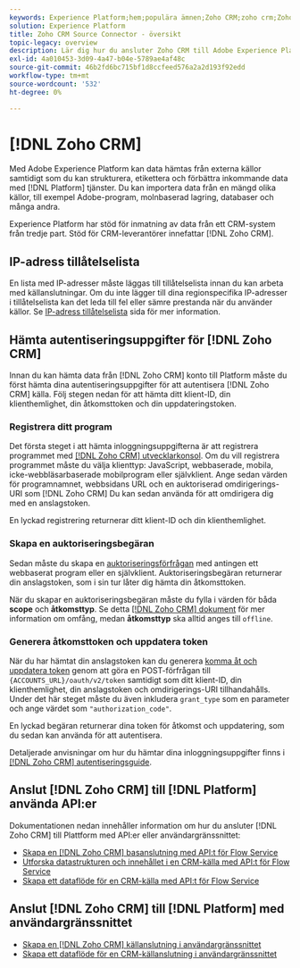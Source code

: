 ```yaml
---
keywords: Experience Platform;hem;populära ämnen;Zoho CRM;zoho crm;Zoho;zoho
solution: Experience Platform
title: Zoho CRM Source Connector - översikt
topic-legacy: overview
description: Lär dig hur du ansluter Zoho CRM till Adobe Experience Platform med API:er eller användargränssnittet.
exl-id: 4a010453-3d09-4a47-b04e-5789ae4af48c
source-git-commit: 46b2fd6bc715bf1d8ccfeed576a2a2d193f92edd
workflow-type: tm+mt
source-wordcount: '532'
ht-degree: 0%

---
```


# [!DNL Zoho CRM]

Med Adobe Experience Platform kan data hämtas från externa källor samtidigt som du kan strukturera, etikettera och förbättra inkommande data med [!DNL Platform] tjänster. Du kan importera data från en mängd olika källor, till exempel Adobe-program, molnbaserad lagring, databaser och många andra.

Experience Platform har stöd för inmatning av data från ett CRM-system från tredje part. Stöd för CRM-leverantörer innefattar [!DNL Zoho CRM].

## IP-adress tillåtelselista

En lista med IP-adresser måste läggas till tillåtelselista innan du kan arbeta med källanslutningar. Om du inte lägger till dina regionspecifika IP-adresser i tillåtelselista kan det leda till fel eller sämre prestanda när du använder källor. Se [IP-adress tillåtelselista](../../ip-address-allow-list.md) sida för mer information.

## Hämta autentiseringsuppgifter för [!DNL Zoho CRM]

Innan du kan hämta data från [!DNL Zoho CRM] konto till Platform måste du först hämta dina autentiseringsuppgifter för att autentisera [!DNL Zoho CRM] källa. Följ stegen nedan för att hämta ditt klient-ID, din klienthemlighet, din åtkomsttoken och din uppdateringstoken.

### Registrera ditt program

Det första steget i att hämta inloggningsuppgifterna är att registrera programmet med [[!DNL Zoho CRM] utvecklarkonsol](https://accounts.zoho.com/). Om du vill registrera programmet måste du välja klienttyp: JavaScript, webbaserade, mobila, icke-webbläsarbaserade mobilprogram eller självklient. Ange sedan värden för programnamnet, webbsidans URL och en auktoriserad omdirigerings-URI som [!DNL Zoho CRM] Du kan sedan använda för att omdirigera dig med en anslagstoken.

En lyckad registrering returnerar ditt klient-ID och din klienthemlighet.

### Skapa en auktoriseringsbegäran

Sedan måste du skapa en [auktoriseringsförfrågan](https://www.zoho.com/crm/developer/docs/api/v2/auth-request.html) med antingen ett webbaserat program eller en självklient. Auktoriseringsbegäran returnerar din anslagstoken, som i sin tur låter dig hämta din åtkomsttoken.

När du skapar en auktoriseringsbegäran måste du fylla i värden för båda **scope** och **åtkomsttyp**. Se detta [[!DNL Zoho CRM] dokument](https://www.zoho.com/crm/developer/docs/api/v2/scopes.html) för mer information om omfång, medan **åtkomsttyp** ska alltid anges till `offline`.

### Generera åtkomsttoken och uppdatera token

När du har hämtat din anslagstoken kan du generera [komma åt och uppdatera token](https://www.zoho.com/crm/developer/docs/api/v2/access-refresh.html) genom att göra en POST-förfrågan till `{ACCOUNTS_URL}/oauth/v2/token` samtidigt som ditt klient-ID, din klienthemlighet, din anslagstoken och omdirigerings-URI tillhandahålls. Under det här steget måste du även inkludera `grant_type` som en parameter och ange värdet som `"authorization_code"`.

En lyckad begäran returnerar dina token för åtkomst och uppdatering, som du sedan kan använda för att autentisera.

Detaljerade anvisningar om hur du hämtar dina inloggningsuppgifter finns i [[!DNL Zoho CRM] autentiseringsguide](https://www.zoho.com/crm/developer/docs/api/v2/oauth-overview.html).

## Anslut [!DNL Zoho CRM] till [!DNL Platform] använda API:er

Dokumentationen nedan innehåller information om hur du ansluter [!DNL Zoho CRM] till Plattform med API:er eller användargränssnittet:

- [Skapa en [!DNL Zoho CRM] basanslutning med API:t för Flow Service](../../tutorials/api/create/crm/zoho.md)
- [Utforska datastrukturen och innehållet i en CRM-källa med API:t för Flow Service](../../tutorials/api/explore/crm.md)
- [Skapa ett dataflöde för en CRM-källa med API:t för Flow Service](../../tutorials/api/collect/crm.md)

## Anslut [!DNL Zoho CRM] till [!DNL Platform] med användargränssnittet

- [Skapa en [!DNL Zoho CRM] källanslutning i användargränssnittet](../../tutorials/ui/create/crm/zoho.md)
- [Skapa ett dataflöde för en CRM-källanslutning i användargränssnittet](../../tutorials/ui/dataflow/crm.md)
